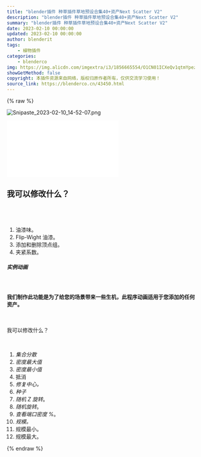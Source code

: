 ```yaml
---
title: "blender插件 种草插件草地预设合集40+资产Next Scatter V2"
description: "blender插件 种草插件草地预设合集40+资产Next Scatter V2"
summary: "blender插件 种草插件草地预设合集40+资产Next Scatter V2"
date: 2023-02-10 00:00:00
updated: 2023-02-10 00:00:00
author: blenderit
tags: 
    - 植物插件
categories:
    - blenderco
img: https://img.alicdn.com/imgextra/i3/1856665554/O1CN01ICXeQv1qtmYpez6he_!!1856665554.png
showGetMethod: false
copyright: 本插件资源来自网络，版权归原作者所有，仅供交流学习使用！
source_link: https://blenderco.cn/43450.html
---
```


{% raw %}
<p><img class="aligncenter" src="https://img.alicdn.com/imgextra/i3/1856665554/O1CN01ICXeQv1qtmYpez6he_!!1856665554.png" alt="Snipaste_2023-02-10_14-52-07.png"></p><div id="external-video-bd9b1f18bf" class="external-video"><iframe frameborder="0" src="//player.bilibili.com/player.html?aid=651682794&amp;bvid=BV1he4y1P7yy&amp;cid=1001591388&amp;page=1" allowfullscreen="true"></iframe></div><h2><b>我可以修改什么？ </b></h2><h2><b> </b></h2><ol>
<li>油漆味。</li>
<li>Flip-Wight 油漆。</li>
<li>添加和删​​除顶点组。</li>
<li>夹紧系数。</li>
</ol><h5>实例动画</h5><p> </p><h4>我们制作此功能是为了给您的场景带来一些生机，此程序动画适用于您添加的任何资产。</h4><p> </p><p>我可以修改什么？</p><p> </p><ol>
<li><i>集合<em>分散</em> </i></li>
<li><i>密度最大值</i></li>
<li><i></i><i>密度最小值</i></li>
<li>抵消</li>
<li><i>修复中心。</i></li>
<li><i>种子</i></li>
<li><em>随机 Z 旋转</em>。</li>
<li><em>随机旋转</em>。</li>
<li><em>查看端口密度 %</em>。</li>
<li><i>规模。</i></li>
<li>规模最小。</li>
<li>规模最大。</li>
</ol>
<div style="display: none">blenderco</div>
{% endraw %}